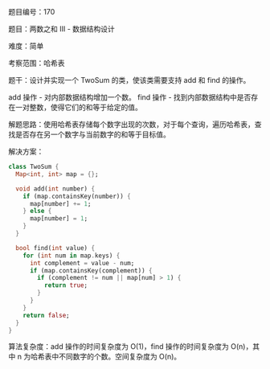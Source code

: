 题目编号：170

题目：两数之和 III - 数据结构设计

难度：简单

考察范围：哈希表

题干：设计并实现一个 TwoSum 的类，使该类需要支持 add 和 find 的操作。

add 操作 - 对内部数据结构增加一个数。
find 操作 - 找到内部数据结构中是否存在一对整数，使得它们的和等于给定的值。

解题思路：使用哈希表存储每个数字出现的次数，对于每个查询，遍历哈希表，查找是否存在另一个数字与当前数字的和等于目标值。

解决方案：

```dart
class TwoSum {
  Map<int, int> map = {};

  void add(int number) {
    if (map.containsKey(number)) {
      map[number] += 1;
    } else {
      map[number] = 1;
    }
  }

  bool find(int value) {
    for (int num in map.keys) {
      int complement = value - num;
      if (map.containsKey(complement)) {
        if (complement != num || map[num] > 1) {
          return true;
        }
      }
    }
    return false;
  }
}
```

算法复杂度：add 操作的时间复杂度为 O(1)，find 操作的时间复杂度为 O(n)，其中 n 为哈希表中不同数字的个数。空间复杂度为 O(n)。